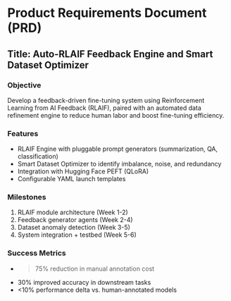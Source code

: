 
# Product Requirements Document (PRD)
## Title: Auto-RLAIF Feedback Engine and Smart Dataset Optimizer

### Objective
Develop a feedback-driven fine-tuning system using Reinforcement Learning from AI Feedback (RLAIF), paired with an automated data refinement engine to reduce human labor and boost fine-tuning efficiency.

### Features
- RLAIF Engine with pluggable prompt generators (summarization, QA, classification)
- Smart Dataset Optimizer to identify imbalance, noise, and redundancy
- Integration with Hugging Face PEFT (QLoRA)
- Configurable YAML launch templates

### Milestones
1. RLAIF module architecture (Week 1-2)
2. Feedback generator agents (Week 2-4)
3. Dataset anomaly detection (Week 3-5)
4. System integration + testbed (Week 5-6)

### Success Metrics
- >75% reduction in manual annotation cost
- 30% improved accuracy in downstream tasks
- <10% performance delta vs. human-annotated models
